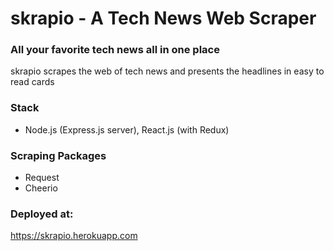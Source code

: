 # **skrapio** - A Tech News Web Scraper

### All your favorite tech news all in one place

skrapio scrapes the web of tech news and presents the headlines in easy to read cards

### Stack

- Node.js (Express.js server), React.js (with Redux)

### Scraping Packages

- Request
- Cheerio

### Deployed at:

https://skrapio.herokuapp.com
